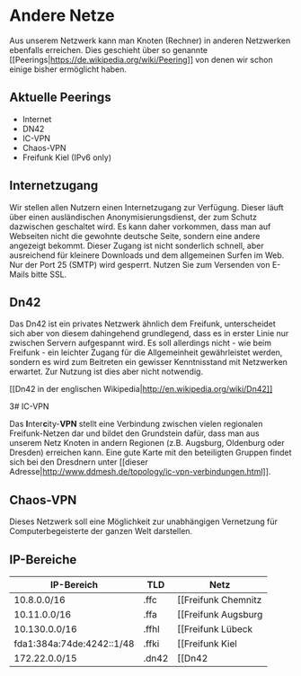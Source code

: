 # Andere Netze

Aus unserem Netzwerk kann man Knoten (Rechner) in anderen Netzwerken ebenfalls erreichen. Dies geschieht über so genannte [[Peerings|https://de.wikipedia.org/wiki/Peering]] von denen wir schon einige bisher ermöglicht haben.

## Aktuelle Peerings

* Internet
* DN42
* IC-VPN
* Chaos-VPN
* Freifunk Kiel (IPv6 only)

## Internetzugang

Wir stellen allen Nutzern einen Internetzugang zur Verfügung. Dieser läuft über einen ausländischen Anonymisierungsdienst, der zum Schutz dazwischen geschaltet wird.
Es kann daher vorkommen, dass man auf Webseiten nicht die gewohnte deutsche Seite, sondern eine andere angezeigt bekommt.
Dieser Zugang ist nicht sonderlich schnell, aber ausreichend für kleinere Downloads und dem allgemeinen Surfen im Web.
Nur der Port 25 (SMTP) wird gesperrt. Nutzen Sie zum Versenden von E-Mails bitte SSL.

## Dn42

Das Dn42 ist ein privates Netzwerk ähnlich dem Freifunk, unterscheidet sich aber von diesem dahingehend grundlegend, dass es in erster Linie nur zwischen Servern aufgespannt wird. Es soll allerdings nicht - wie beim Freifunk - ein leichter Zugang für die Allgemeinheit gewährleistet werden, sondern es wird zum Beitreten ein gewisser Kenntnisstand mit Netzwerken erwartet. Zur Nutzung ist dies aber nicht notwendig.

[[Dn42 in der englischen Wikipedia|http://en.wikipedia.org/wiki/Dn42]]

3# IC-VPN

Das **I**nter**c**ity-**VPN** stellt eine Verbindung zwischen vielen regionalen Freifunk-Netzen dar und bildet den Grundstein dafür, dass man aus unserem Netz Knoten in andern Regionen (z.B. Augsburg, Oldenburg oder Dresden) erreichen kann.
Eine gute Karte mit den beteiligten Gruppen findet sich bei den Dresdnern unter [[dieser Adresse|http://www.ddmesh.de/topology/ic-vpn-verbindungen.html]].

## Chaos-VPN

Dieses Netzwerk soll eine Möglichkeit zur unabhängigen Vernetzung für Computerbegeisterte der ganzen Welt darstellen.

## IP-Bereiche

| IP-Bereich                | TLD   | Netz                                               |
|---------------------------|-------|----------------------------------------------------|
| 10.8.0.0/16               | .ffc  | [[Freifunk Chemnitz|http://chemnitz.freifunk.net]] |
| 10.11.0.0/16              | .ffa  | [[Freifunk Augsburg|http://augsburg.freifunk.net]] |
| 10.130.0.0/16             | .ffhl | [[Freifunk Lübeck|http://luebeck.freifunk.net]]    |
| fda1:384a:74de:4242::1/48 | .ffki | [[Freifunk Kiel|http://kiel.freifunk.net]]         |
| 172.22.0.0/15             | .dn42 | [[Dn42|https://dn42.net]]                          |
